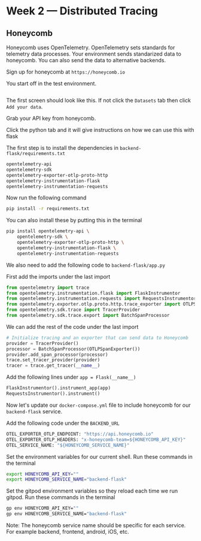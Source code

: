 # Week 2 — Distributed Tracing

## Honeycomb
Honeycomb uses OpenTelemetry. OpenTelemetry sets standards for telemetry data processes.
Your environment sends standarized data to honeycomb. You can also send the data to alternative backends.

Sign up for honeycomb at `https://honeycomb.io`

You start off in the test environment.

<img>

The first screen should look like this. If not click the `Datasets` tab then click `Add your data`.

Grab your API key from honeycomb.
<img>

Click the python tab and it will give instructions on how we can use this with flask
<img>

The first step is to install the dependencies in `backend-flask/requirements.txt`
```txt
opentelemetry-api
opentelemetry-sdk
opentelemetry-exporter-otlp-proto-http
opentelemetry-instrumentation-flask
opentelemetry-instrumentation-requests
```

Now run the following command
```sh
pip install -r requirements.txt
```

You can also install these by putting this in the terminal
```sh
pip install opentelemetry-api \
    opentelemetry-sdk \
    opentelemetry-exporter-otlp-proto-http \
    opentelemetry-instrumentation-flask \
    opentelemetry-instrumentation-requests
```

We also need to add the following code to `backend-flask/app.py`

First add the imports under the last import

```python
from opentelemetry import trace
from opentelemetry.instrumentation.flask import FlaskInstrumentor
from opentelemetry.instrumentation.requests import RequestsInstrumentor
from opentelemetry.exporter.otlp.proto.http.trace_exporter import OTLPSpanExporter
from opentelemetry.sdk.trace import TracerProvider
from opentelemetry.sdk.trace.export import BatchSpanProcessor
```

We can add the rest of the code under the last import

```python
# Initialize tracing and an exporter that can send data to Honeycomb
provider = TracerProvider()
processor = BatchSpanProcessor(OTLPSpanExporter())
provider.add_span_processor(processor)
trace.set_tracer_provider(provider)
tracer = trace.get_tracer(__name__)
```
Add the following lines under `app = Flask(__name__)`
```python
FlaskInstrumentor().instrument_app(app)
RequestsInstrumentor().instrument()
```

Now let's update our `docker-compose.yml` file to include honeycomb for our `backend-flask` service. 

Add the following code under the `BACKEND_URL`

```dockerfile
OTEL_EXPORTER_OTLP_ENDPOINT: "https://api.honeycomb.io"
OTEL_EXPORTER_OTLP_HEADERS: "x-honeycomb-team=${HONEYCOMB_API_KEY}"
OTEL_SERVICE_NAME: "${HONEYCOMB_SERVICE_NAME}"
```

Set the environment variables for our current shell. Run these commands in the terminal
```sh
export HONEYCOMB_API_KEY=""
export HONEYCOMB_SERVICE_NAME="backend-flask"
```

Set the gitpod environment variables so they reload each time we run gitpod. Run these commands in the terminal
```sh
gp env HONEYCOMB_API_KEY=""
gp env HONEYCOMB_SERVICE_NAME="backend-flask"
```

Note: The honeycomb service name should be specific for each service. For example backend, frontend, android, iOS, etc.

